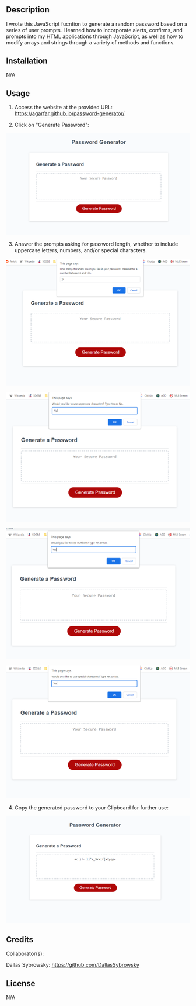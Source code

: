 # <Random Password >

## Description

I wrote this JavaScript fucntion to generate a random password based on a series of user prompts. I learned how to incorporate alerts, confirms, and prompts into my HTML applications through JavaScript, as well as how to modify arrays and strings through a variety of methods and functions. 

## Installation

N/A

## Usage

1. Access the website at the provided URL: https://agarfar.github.io/password-generator/

2. Click on "Generate Password": 

![Start Page](assets/images/start-page.PNG)

3. Answer the prompts asking for password length, whether to include uppercase letters, numbers, and/or special characters.

![Password Length Prompt](assets/images/pw-length.PNG)

![Uppercase Prompt](assets/images/uppercase.PNG)

![Numbers Prompt](assets/images/numbers.PNG)

![Special Prompt](assets/images/special.PNG)

4. Copy the generated password to your Clipboard for further use:

![Random Password](assets/images/password.PNG)

## Credits

Collaborator(s):

Dallas Sybrowsky: https://github.com/DallasSybrowsky

## License

N/A